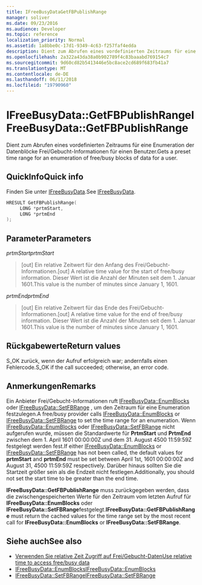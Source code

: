 ```yaml
---
title: IFreeBusyDataGetFBPublishRange
manager: soliver
ms.date: 09/23/2016
ms.audience: Developer
ms.topic: reference
localization_priority: Normal
ms.assetid: 1a8bbe0c-17d1-9349-4c63-f257faf4edda
description: Dient zum Abrufen eines vordefinierten Zeitraums für eine Enumeration der Datenblöcke Frei/Gebucht-Informationen für einen Benutzer.
ms.openlocfilehash: 2a322a43da38a0b902789f4c83baaabd769154c7
ms.sourcegitcommit: 9d60cd82b5413446e5bc8ace2cd689f683fb41a7
ms.translationtype: MT
ms.contentlocale: de-DE
ms.lasthandoff: 06/11/2018
ms.locfileid: "19790960"
---
```

# <a name="ifreebusydatagetfbpublishrange"></a><span data-ttu-id="1705a-103">IFreeBusyData::GetFBPublishRange</span><span class="sxs-lookup"><span data-stu-id="1705a-103">IFreeBusyData::GetFBPublishRange</span></span>

<span data-ttu-id="1705a-104">Dient zum Abrufen eines vordefinierten Zeitraums für eine Enumeration der Datenblöcke Frei/Gebucht-Informationen für einen Benutzer.</span><span class="sxs-lookup"><span data-stu-id="1705a-104">Gets a preset time range for an enumeration of free/busy blocks of data for a user.</span></span>
  
## <a name="quick-info"></a><span data-ttu-id="1705a-105">QuickInfo</span><span class="sxs-lookup"><span data-stu-id="1705a-105">Quick info</span></span>

<span data-ttu-id="1705a-106">Finden Sie unter [IFreeBusyData](ifreebusydata.md).</span><span class="sxs-lookup"><span data-stu-id="1705a-106">See [IFreeBusyData](ifreebusydata.md).</span></span>
  
```cpp
HRESULT GetFBPublishRange( 
     LONG *prtmStart,  
     LONG *prtmEnd 
);

```

## <a name="parameters"></a><span data-ttu-id="1705a-107">Parameter</span><span class="sxs-lookup"><span data-stu-id="1705a-107">Parameters</span></span>

<span data-ttu-id="1705a-108">_prtmStart_</span><span class="sxs-lookup"><span data-stu-id="1705a-108">_prtmStart_</span></span>
  
> <span data-ttu-id="1705a-109">[out] Ein relative Zeitwert für den Anfang des Frei/Gebucht-Informationen.</span><span class="sxs-lookup"><span data-stu-id="1705a-109">[out] A relative time value for the start of free/busy information.</span></span> <span data-ttu-id="1705a-110">Dieser Wert ist die Anzahl der Minuten seit dem 1. Januar 1601.</span><span class="sxs-lookup"><span data-stu-id="1705a-110">This value is the number of minutes since January 1, 1601.</span></span>
    
<span data-ttu-id="1705a-111">_prtmEnd_</span><span class="sxs-lookup"><span data-stu-id="1705a-111">_prtmEnd_</span></span>
  
> <span data-ttu-id="1705a-112">[out] Ein relative Zeitwert für das Ende des Frei/Gebucht-Informationen.</span><span class="sxs-lookup"><span data-stu-id="1705a-112">[out] A relative time value for the end of free/busy information.</span></span> <span data-ttu-id="1705a-113">Dieser Wert ist die Anzahl der Minuten seit dem 1. Januar 1601.</span><span class="sxs-lookup"><span data-stu-id="1705a-113">This value is the number of minutes since January 1, 1601.</span></span>
    
## <a name="return-values"></a><span data-ttu-id="1705a-114">Rückgabewerte</span><span class="sxs-lookup"><span data-stu-id="1705a-114">Return values</span></span>

<span data-ttu-id="1705a-115">S_OK zurück, wenn der Aufruf erfolgreich war; andernfalls einen Fehlercode.</span><span class="sxs-lookup"><span data-stu-id="1705a-115">S_OK if the call succeeded; otherwise, an error code.</span></span>
  
## <a name="remarks"></a><span data-ttu-id="1705a-116">Anmerkungen</span><span class="sxs-lookup"><span data-stu-id="1705a-116">Remarks</span></span>

<span data-ttu-id="1705a-117">Ein Anbieter Frei/Gebucht-Informationen ruft [IFreeBusyData::EnumBlocks](ifreebusydata-enumblocks.md) oder [IFreeBusyData::SetFBRange](ifreebusydata-setfbrange.md) , um den Zeitraum für eine Enumeration festzulegen.</span><span class="sxs-lookup"><span data-stu-id="1705a-117">A free/busy provider calls [IFreeBusyData::EnumBlocks](ifreebusydata-enumblocks.md) or [IFreeBusyData::SetFBRange](ifreebusydata-setfbrange.md) to set the time range for an enumeration.</span></span> <span data-ttu-id="1705a-118">Wenn [IFreeBusyData::EnumBlocks](ifreebusydata-enumblocks.md) oder [IFreeBusyData::SetFBRange](ifreebusydata-setfbrange.md) nicht aufgerufen wurde, müssen die Standardwerte für **PrtmStart** und **PrtmEnd** zwischen dem 1. April 1601 00:00:00Z und dem 31. August 4500 11:59:59Z festgelegt werden fest.</span><span class="sxs-lookup"><span data-stu-id="1705a-118">If either [IFreeBusyData::EnumBlocks](ifreebusydata-enumblocks.md) or [IFreeBusyData::SetFBRange](ifreebusydata-setfbrange.md) has not been called, the default values for **prtmStart** and **prtmEnd** must be set between April 1st, 1601 00:00:00Z and August 31, 4500 11:59:59Z respectively.</span></span> <span data-ttu-id="1705a-119">Darüber hinaus sollten Sie die Startzeit größer sein als die Endzeit nicht festlegen.</span><span class="sxs-lookup"><span data-stu-id="1705a-119">Additionally, you should not set the start time to be greater than the end time.</span></span> 
  
<span data-ttu-id="1705a-120">**IFreeBusyData::GetFBPublishRange** muss zurückgegeben werden, dass die zwischengespeicherten Werte für den Zeitraum vom letzten Aufruf für **IFreeBusyData::EnumBlocks** oder **IFreeBusyData::SetFBRange**festgelegt.</span><span class="sxs-lookup"><span data-stu-id="1705a-120">**IFreeBusyData::GetFBPublishRange** must return the cached values for the time range set by the most recent call for **IFreeBusyData::EnumBlocks** or **IFreeBusyData::SetFBRange**.</span></span> 
  
## <a name="see-also"></a><span data-ttu-id="1705a-121">Siehe auch</span><span class="sxs-lookup"><span data-stu-id="1705a-121">See also</span></span>

- [<span data-ttu-id="1705a-122">Verwenden Sie relative Zeit Zugriff auf Frei/Gebucht-Daten</span><span class="sxs-lookup"><span data-stu-id="1705a-122">Use relative time to access free/busy data</span></span>](how-to-use-relative-time-to-access-free-busy-data.md)
- [<span data-ttu-id="1705a-123">IFreeBusyData::EnumBlocks</span><span class="sxs-lookup"><span data-stu-id="1705a-123">IFreeBusyData::EnumBlocks</span></span>](ifreebusydata-enumblocks.md)
- [<span data-ttu-id="1705a-124">IFreeBusyData::SetFBRange</span><span class="sxs-lookup"><span data-stu-id="1705a-124">IFreeBusyData::SetFBRange</span></span>](ifreebusydata-setfbrange.md)

